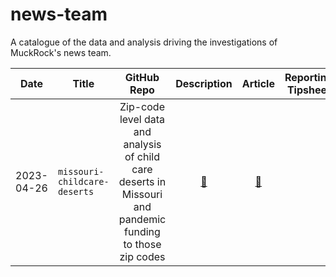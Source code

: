 # news-team
A catalogue of the data and analysis driving the investigations of MuckRock's news team. 


Date|Title|GitHub Repo|Description|Article | Reporting Tipsheet
----|-----------|:--:|:-----:|:------:|:-----:
2023-04-26| `missouri-childcare-deserts` |Zip-code level data and analysis of child care deserts in Missouri and pandemic funding to those zip codes|[:floppy_disk:](https://github.com/MuckRock/missouri-childcare-deserts) |[:newspaper:](https://www.muckrock.com/news/archives/2023/apr/26/disappearing-daycare-missouri-data/)
